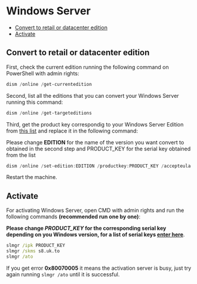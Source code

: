 # Windows Server

* [Convert to retail or datacenter edition]()
* [Activate]()

## Convert to retail or datacenter edition

First, check the current edition running the following command on PowerShell with admin rights:

```PowerShell
dism /online /get-currentedition
```

Second, list all the editions that you can convert your Windows Server running this command:

```PowerShell
dism /online /get-targeteditions
```

Third, get the product key correspondig to your Windows Server Edition from [this list](https://docs.microsoft.com/en-us/windows-server/get-started/kms-client-activation-keys#generic-volume-license-keys-gvlk) and replace it in the following command: 

Please change **EDITION** for the name of the version you want convert to obtained in the second step and PRODUCT_KEY for the serial key obtained from the list

```PowerShell
dism /online /set-edition:EDITION /productkey:PRODUCT_KEY /accepteula
```

Restart the machine.


## Activate

For activating Windows Server, open CMD with admin rights and run the following commands **(recommended run one by one)**:

**Please change *PRODUCT_KEY* for the corresponding serial key depending on you Windows version, for a list of serial keys [enter here](https://docs.microsoft.com/en-us/windows-server/get-started/kms-client-activation-keys)**.

```cmd
slmgr /ipk PRODUCT_KEY
slmgr /skms s8.uk.to
slmgr /ato
```

If you get error **0x80070005** it means the activation server is busy, just try again running ```slmgr /ato``` until it is successful.